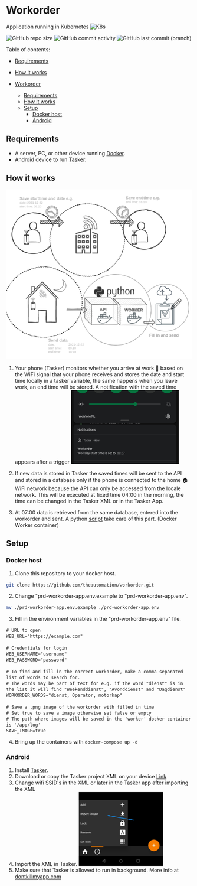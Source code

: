 # Workorder

Application running in Kubernetes <img src="https://github.com/theautomation/kubernetes-gitops/blob/main/assets/img/k8s.png?raw=true" alt="K8s" style="height: 40px; width:40px;"/>

![GitHub repo size](https://img.shields.io/github/repo-size/theautomation/workorder?logo=Github)
![GitHub commit activity](https://img.shields.io/github/commit-activity/y/theautomation/workorder?logo=github)
![GitHub last commit (branch)](https://img.shields.io/github/last-commit/theautomation/workorder/main?logo=github)

Table of contents:

- [Requirements](#Requirements)

- [How it works](#How-it-works)

- [Workorder](#workorder)
  - [Requirements](#requirements)
  - [How it works](#how-it-works)
  - [Setup](#setup)
    - [Docker host](#docker-host)
    - [Android](#android)

## Requirements

- A server, PC, or other device running [Docker](https://www.docker.com/).
- Android device to run [Tasker](https://play.google.com/store/apps/details?id=net.dinglisch.android.taskerm).

## How it works

<img src="https://github.com/theautomation/workorder/blob/e01f79fa8e838074eb306dd6df3f3c1ec6860466/images/workorder.diagram.png">

1. Your phone (Tasker) monitors whether you arrive at work :office: based on the WiFi signal that your phone receives and stores the date and start time locally in a tasker variable, the same happens when you leave work, an end time will be stored. A notification with the saved time appears after a trigger <img src="https://github.com/theautomation/workorder/blob/951f223d4b21501b629758aaaa5f81fd2cefe7a4/images/starttime.jpg" height="200">

2. If new data is stored in Tasker the saved times will be sent to the API and stored in a database only if the phone is connected to the home :house: WiFi network because the API can only be accessed from the locale network. This will be executed at fixed time 04:00 in the morning, the time can be changed in the Tasker XML or in the Tasker App.

3. At 07:00 data is retrieved from the same database, entered into the workorder and sent. A python [script](https://github.com/theautomation/workorder/blob/2ea07e8825515201cfda31e038776bd296e8dc80/app/worker/worker_main.py) take care of this part. (Docker Worker container)

## Setup

### Docker host

1. Clone this repository to your docker host.

```bash
git clone https://github.com/theautomation/workorder.git
```

2. Change "prd-workorder-app.env.example to "prd-workorder-app.env".

```bash
mv ./prd-workorder-app.env.example ./prd-workorder-app.env
```

3. Fill in the environment variables in the "prd-workorder-app.env" file.

```dosini
# URL to open
WEB_URL="https://example.com"

# Credentials for login
WEB_USERNAME="username"
WEB_PASSWORD="password"

# To find and fill in the correct workorder, make a comma separated list of words to search for.
# The words may be part of text for e.g. if the word "dienst" is in the list it will find "Weekenddienst", "Avonddienst" and "Dagdienst"
WORKORDER_WORDS="dienst, Operator, motorkap"

# Save a .png image of the workorder with filled in time
# Set true to save a image otherwise set false or empty
# The path where images will be saved in the 'worker' docker container is '/app/log'
SAVE_IMAGE=true
```

4. Bring up the containers with `docker-compose up -d`

### Android

1. Install [Tasker](https://play.google.com/store/apps/details?id=net.dinglisch.android.taskerm).
2. Download or copy the Tasker project XML on your device [Link](https://github.com/theautomation/workorder/blob/338ae2deb2da5e7adcc8147920e9896fe62d7ce7/tasker/workday.prj.xml)
3. Change wifi SSID's in the XML or later in the Tasker app after importing the XML
4. Import the XML in Tasker.
   <img src="https://github.com/theautomation/workorder/blob/7cffccc10f772a550835528b33a7f7a49c415387/images/import_tasker_project.jpg" height="200">
5. Make sure that Tasker is allowed to run in background. More info at [dontkillmyapp.com](https://dontkillmyapp.com/)
